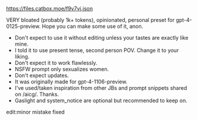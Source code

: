 https://files.catbox.moe/f9v7vj.json

VERY bloated (probably 1k+ tokens), opinionated, personal preset for gpt-4-0125-preview. Hope you can make some use of it, anon.

- Don't expect to use it without editing unless your tastes are exactly like mine. 
- I told it to use present tense, second person POV. Change it to your liking.
- Don't expect it to work flawlessly.
- NSFW prompt only sexualizes women.
- Don't expect updates.
- It was originally made for gpt-4-1106-preview.
- I've used/taken inspiration from other JBs and prompt snippets shared on /aicg/. Thanks.
- Gaslight and system_notice are optional but recommended to keep on.

edit:minor mistake fixed